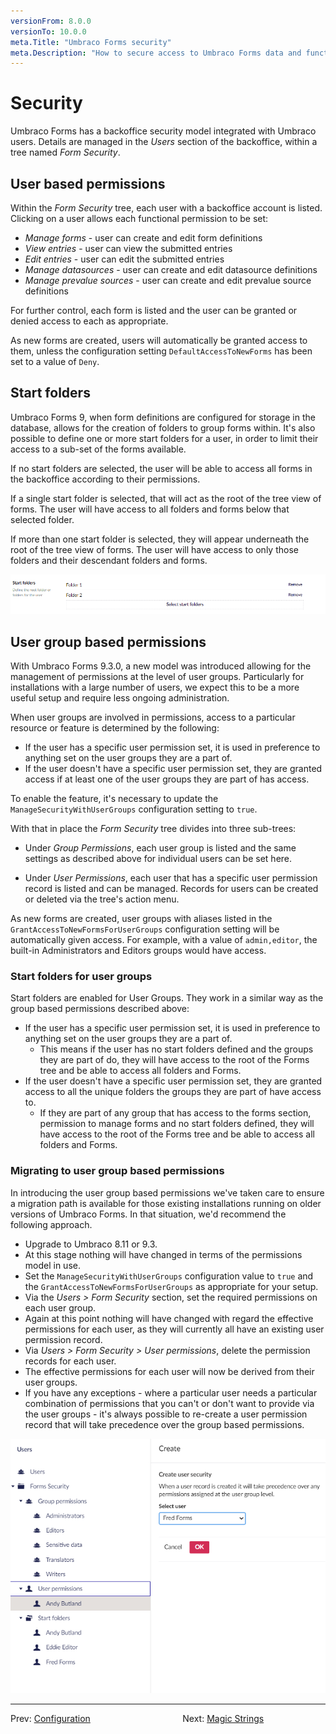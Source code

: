 ```yaml
---
versionFrom: 8.0.0
versionTo: 10.0.0
meta.Title: "Umbraco Forms security"
meta.Description: "How to secure access to Umbraco Forms data and functionality."
---
```


# Security

Umbraco Forms has a backoffice security model integrated with Umbraco users.  Details are managed in the _Users_ section of the backoffice, within a tree named _Form Security_.

## User based permissions

Within the _Form Security_ tree, each user with a backoffice account is listed.  Clicking on a user allows each functional permission to be set:

- *Manage forms* - user can create and edit form definitions
- *View entries* - user can view the submitted entries
- *Edit entries* - user can edit the submitted entries
- *Manage datasources* - user can create and edit datasource definitions
- *Manage prevalue sources* - user can create and edit prevalue source definitions

For further control, each form is listed and the user can be granted or denied access to each as appropriate.

As new forms are created, users will automatically be granted access to them, unless the configuration setting `DefaultAccessToNewForms` has been set to a value of `Deny`.

## Start folders

Umbraco Forms 9, when form definitions are configured for storage in the database, allows for the creation of folders to group forms within.  It's also possible to define one or more start folders for a user, in order to limit their access to a sub-set of the forms available.

If no start folders are selected, the user will be able to access all forms in the backoffice according to their permissions.

If a single start folder is selected, that will act as the root of the tree view of forms.  The user will have access to all folders and forms below that selected folder.

If more than one start folder is selected, they will appear underneath the root of the tree view of forms.  The user will have access to only those folders and their descendant folders and forms.

![Start folders](images/user-start-folders.png)

## User group based permissions

With Umbraco Forms 9.3.0, a new model was introduced allowing for the management of permissions at the level of user groups.  Particularly for installations with a large number of users, we expect this to be a more useful setup and require less ongoing administration.

When user groups are involved in permissions, access to a particular resource or feature is determined by the following:

- If the user has a specific user permission set, it is used in preference to anything set on the user groups they are a part of.
- If the user doesn't have a specific user permission set, they are granted access if at least one of the user groups they are part of has access.

To enable the feature, it's necessary to update the `ManageSecurityWithUserGroups` configuration setting to `true`.

With that in place the _Form Security_ tree divides into three sub-trees:

- Under _Group Permissions_, each user group is listed and the same settings as described above for individual users can be set here.

- Under _User Permissions_, each user that has a specific user permission record is listed and can be managed.  Records for users can be created or deleted via the tree's action menu.

As new forms are created, user groups with aliases listed in the `GrantAccessToNewFormsForUserGroups` configuration setting will be automatically given access.  For example, with a value of `admin,editor`, the built-in Administrators and Editors groups would have access.

### Start folders for user groups

Start folders are enabled for User Groups. They work in a similar way as the group based permissions described above:

- If the user has a specific user permission set, it is used in preference to anything set on the user groups they are a part of.
    - This means if the user has no start folders defined and the groups they are part of do, they will have access to the root of the Forms tree and be able to access all folders and Forms.
 - If the user doesn't have a specific user permission set, they are granted access to all the unique folders the groups they are part of have access to.
    - If they are part of any group that has access to the forms section, permission to manage forms and no start folders defined, they will have access to the root of the Forms tree and be able to access all folders and Forms.

### Migrating to user group based permissions

In introducing the user group based permissions we've taken care to ensure a migration path is available for those existing installations running on older versions of Umbraco Forms.  In that situation, we'd recommend the following approach.

- Upgrade to Umbraco 8.11 or 9.3.
- At this stage nothing will have changed in terms of the permissions model in use.
- Set the `ManageSecurityWithUserGroups` configuration value to `true` and the `GrantAccessToNewFormsForUserGroups` as appropriate for your setup.
- Via the _Users > Form Security_ section, set the required permissions on each user group.
- Again at this point nothing will have changed with regard the effective permissions for each user, as they will currently all have an existing user permission record.
- Via _Users > Form Security > User permissions_, delete the permission records for each user.
- The effective permissions for each user will now be derived from their user groups.
- If you have any exceptions - where a particular user needs a particular combination of permissions that you can't or don't want to provide via the user groups - it's always possible to re-create a user permission record that will take precedence over the group based permissions.

![User group permissions](images/user-group-permissions.png)

---

Prev: [Configuration](../Configuration/index.md) &emsp; &emsp; &emsp; &emsp; &emsp; &emsp; &emsp; &emsp; Next: [Magic Strings](../Magic-Strings/index.md)
